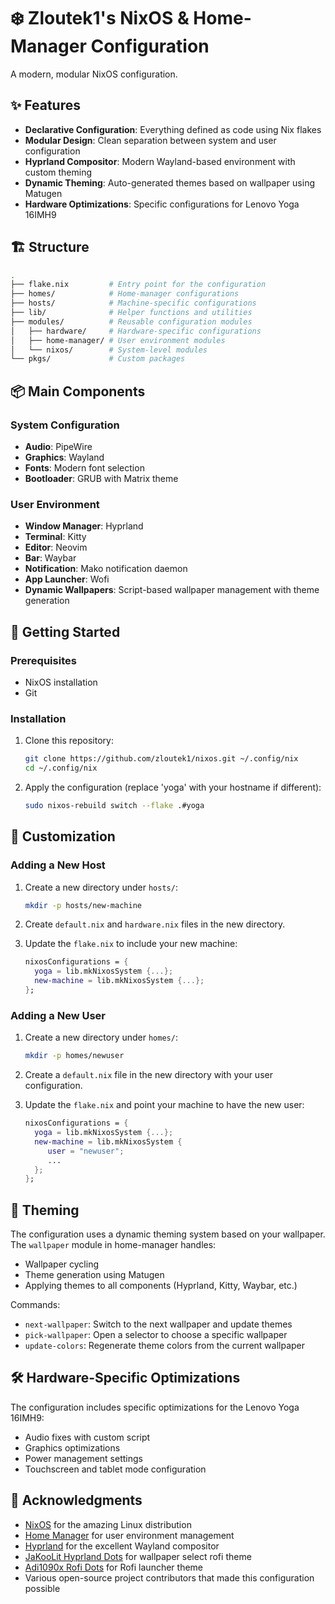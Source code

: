 # ❄️ Zloutek1's NixOS & Home-Manager Configuration

A modern, modular NixOS configuration.

## ✨ Features

- **Declarative Configuration**: Everything defined as code using Nix flakes 
- **Modular Design**: Clean separation between system and user configuration
- **Hyprland Compositor**: Modern Wayland-based environment with custom theming
- **Dynamic Theming**: Auto-generated themes based on wallpaper using Matugen
- **Hardware Optimizations**: Specific configurations for Lenovo Yoga 16IMH9

## 🏗️ Structure

```bash
.
├── flake.nix         # Entry point for the configuration
├── homes/            # Home-manager configurations
├── hosts/            # Machine-specific configurations
├── lib/              # Helper functions and utilities
├── modules/          # Reusable configuration modules
│   ├── hardware/     # Hardware-specific configurations
│   ├── home-manager/ # User environment modules
│   └── nixos/        # System-level modules
└── pkgs/             # Custom packages
```

## 📦 Main Components

### System Configuration

- **Audio**: PipeWire
- **Graphics**: Wayland
- **Fonts**: Modern font selection
- **Bootloader**: GRUB with Matrix theme

### User Environment

- **Window Manager**: Hyprland
- **Terminal**: Kitty
- **Editor**: Neovim
- **Bar**: Waybar
- **Notification**: Mako notification daemon
- **App Launcher**: Wofi
- **Dynamic Wallpapers**: Script-based wallpaper management with theme generation

## 🚀 Getting Started

### Prerequisites

- NixOS installation
- Git

### Installation

1. Clone this repository:
   ```bash
   git clone https://github.com/zloutek1/nixos.git ~/.config/nix
   cd ~/.config/nix
   ```

2. Apply the configuration (replace 'yoga' with your hostname if different):
   ```bash
   sudo nixos-rebuild switch --flake .#yoga
   ```

## 🔧 Customization

### Adding a New Host

1. Create a new directory under `hosts/`:
   ```bash
   mkdir -p hosts/new-machine
   ```

2. Create `default.nix` and `hardware.nix` files in the new directory.

3. Update the `flake.nix` to include your new machine:
   ```nix
   nixosConfigurations = {
     yoga = lib.mkNixosSystem {...};
     new-machine = lib.mkNixosSystem {...};
   };
   ```

### Adding a New User

1. Create a new directory under `homes/`:
   ```bash
   mkdir -p homes/newuser
   ```

2. Create a `default.nix` file in the new directory with your user configuration.

3. Update the `flake.nix` and point your machine to have the new user:
   ```nix
   nixosConfigurations = {
     yoga = lib.mkNixosSystem {...};
     new-machine = lib.mkNixosSystem {
        user = "newuser";
        ...
     };
   };
   ```

## 🎨 Theming

The configuration uses a dynamic theming system based on your wallpaper. The `wallpaper` module in home-manager handles:

- Wallpaper cycling
- Theme generation using Matugen
- Applying themes to all components (Hyprland, Kitty, Waybar, etc.)

Commands:
- `next-wallpaper`: Switch to the next wallpaper and update themes
- `pick-wallpaper`: Open a selector to choose a specific wallpaper
- `update-colors`: Regenerate theme colors from the current wallpaper

## 🛠️ Hardware-Specific Optimizations

The configuration includes specific optimizations for the Lenovo Yoga 16IMH9:
- Audio fixes with custom script
- Graphics optimizations 
- Power management settings
- Touchscreen and tablet mode configuration

## 🙏 Acknowledgments

- [NixOS](https://nixos.org/) for the amazing Linux distribution
- [Home Manager](https://github.com/nix-community/home-manager) for user environment management
- [Hyprland](https://hyprland.org/) for the excellent Wayland compositor
- [JaKooLit Hyprland Dots](https://github.com/JaKooLit/Hyprland-Dots/releases) for wallpaper select rofi theme
- [Adi1090x Rofi Dots](https://github.com/adi1090x/rofi) for Rofi launcher theme
- Various open-source project contributors that made this configuration possible